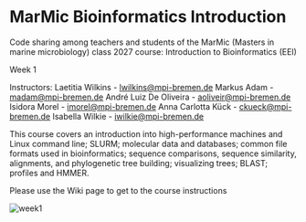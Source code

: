 # MarMic Bioinformatics Introduction
Code sharing among teachers and students of the MarMic (Masters in marine microbiology) class 2027 course: Introduction to Bioinformatics (EEI)

Week 1

Instructors:
Laetitia Wilkins - lwilkins@mpi-bremen.de 
Markus Adam - madam@mpi-bremen.de 
André Luiz De Oliveira - aoliveir@mpi-bremen.de 
Isidora Morel - imorel@mpi-bremen.de 
Anna Carlotta Kück - ckueck@mpi-bremen.de 
Isabella Wilkie - iwilkie@mpi-bremen.de 

This course covers an introduction into high-performance machines and Linux command line; SLURM; molecular data and databases; common file formats used in bioinformatics; sequence comparisons, sequence similarity, alignments, and phylogenetic tree building; visualizing trees; BLAST; profiles and HMMER.

Please use the Wiki page to get to the course instructions

![week1](https://user-images.githubusercontent.com/38704725/212079423-730adb57-bee0-4e71-acc3-2bf6ee80df0e.jpg)
